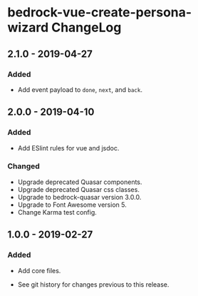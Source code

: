 # bedrock-vue-create-persona-wizard ChangeLog

## 2.1.0 - 2019-04-27

### Added
- Add event payload to `done`, `next`, and `back`.

## 2.0.0 - 2019-04-10

### Added
- Add ESlint rules for vue and jsdoc.

### Changed
- Upgrade deprecated Quasar components.
- Upgrade deprecated Quasar css classes.
- Upgrade to bedrock-quasar version 3.0.0.
- Upgrade to Font Awesome version 5.
- Change Karma test config.

## 1.0.0 - 2019-02-27

### Added
- Add core files.

- See git history for changes previous to this release.
